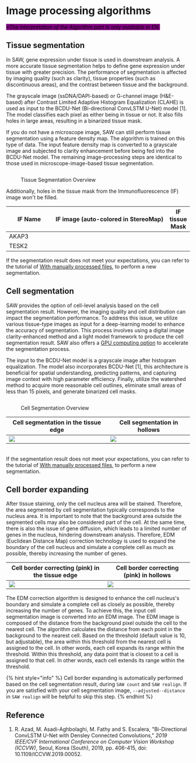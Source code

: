 # Image processing algorithms

_<mark style="background-color:purple;">\*The interpretation of the Algorithm part is only available in EN.</mark>_

## Tissue segmentation

In SAW, gene expression under tissue is used in downstream analysis. A more accurate tissue segmentation helps to define gene expression under tissue with greater precision. The performance of segmentation is affected by imaging quality (such as clarity), tissue properties (such as discontinuous areas), and the contrast between tissue and the background.

The grayscale image (ssDNA/DAPI-based) or G-channel image (H\&E-based) after Contrast Limited Adaptive Histogram Equalization (CLAHE) is used as input to the BCDU-Net (Bi-directional ConvLSTM U-Net) model \[1]. The model classifies each pixel as either being in tissue or not. It also fills holes in large areas, resulting in a binarized tissue mask.&#x20;

If you do not have a microscope image, SAW can still perform tissue segmentation using a feature density map. The algorithm is trained on this type of data. The input feature density map is converted to a grayscale image and subjected to clarity enhancement before being fed into the BCDU-Net model. The remaining image-processing steps are identical to those used in microscope-image-based tissue segmentation.

<figure><img src="../img/assets/tissueSeg_algorithm.png" alt=""><figcaption><p>Tissue Segmentation Overview</p></figcaption></figure>



Additionally, holes in the tissue mask from the Immunofluorescence (IF) image won't be filled.

<table><thead><tr><th width="115">IF Name</th><th width="314">IF image (auto-colored in StereoMap)</th><th>IF tissue Mask</th></tr></thead><tbody><tr><td>AKAP3</td><td><img src="../img/assets/A_IF_image.png" alt=""></td><td><img src="../img/assets/AKAP3_IF_tissueMask.png" alt="" data-size="original"></td></tr><tr><td>TESK2</td><td><img src="../img/assets/T_IF_image.png" alt=""></td><td><img src="../img/assets/TESK2_IF_tissueMask.png" alt="" data-size="original"></td></tr></tbody></table>

If the segmentation result does not meet your expectations, you can refer to the tutorial of  [With manually processed files](../shi-yong-jiao-cheng/shou-dong-tu-xiang-chu-li.md), to perform a new segmentation.

## Cell segmentation

SAW provides the option of cell-level analysis based on the cell segmentation result. However, the imaging quality and cell distribution can impact the segmentation performance. To address this issue, we utilize various tissue-type images as input for a deep-learning model to enhance the accuracy of segmentation. This process involves using a digital image clarity-enhanced method and a light model framework to produce the cell segmentation result. SAW also offers a [GPU computing option](../gao-ji-she-zhi/analysis-with-gpu.md) to accelerate the segmentation process.&#x20;

The input to the BCDU-Net model is a grayscale image after histogram equalization. The model also incorporates BCDU-Net \[1], this architecture is beneficial for spatial understanding, predicting patterns, and capturing image context with high parameter efficiency. Finally, utilize the watershed method to acquire more reasonable cell outlines, eliminate small areas of less than 15 pixels, and generate binarized cell masks.

<figure><img src="../img/assets/cellSeg.png" alt=""><figcaption><p>Cell Segmentation Overview</p></figcaption></figure>

| Cell segmentation in the tissue edge      | Cell segmentation in hollows                |
| ----------------------------------------- | ------------------------------------------- |
| ![](../img/assets/cellbin\_edge.png) | ![](../img/assets/cellbin\_middle.png) |

\
If the segmentation result does not meet your expectations, you can refer to the tutorial of  [With manually processed files](../shi-yong-jiao-cheng/shou-dong-tu-xiang-chu-li.md), to perform a new segmentation.

## Cell border expanding

After tissue staining, only the cell nucleus area will be stained. Therefore, the area segmented by cell segmentation typically corresponds to the nucleus area. It is important to note that the background area outside the segmented cells may also be considered part of the cell. At the same time, there is also the issue of gene diffusion, which leads to a limited number of genes in the nucleus, hindering downstream analysis. Therefore, EDM (Euclidean Distance Map) correction technology is used to expand the boundary of the cell nucleus and simulate a complete cell as much as possible, thereby increasing the number of genes.

| Cell border correcting (pink) in the tissue edge       | Cell border correcting (pink) in hollows                 |
| ------------------------------------------------------ | -------------------------------------------------------- |
| ![](../img/assets/cellbin\_cellCorrect\_edge.png) | ![](../img/assets/cellbin\_cellCorrect\_middle.png) |

The EDM correction algorithm is designed to enhance the cell nucleus's boundary and simulate a complete cell as closely as possible, thereby increasing the number of genes. To achieve this, the input cell segmentation image is converted into an EDM image. The EDM image is composed of the distance from the background pixel outside the cell to the nearest cell. The algorithm calculates the distance from each point in the background to the nearest cell. Based on the threshold (default value is 10, but adjustable), the area within this threshold from the nearest cell is assigned to the cell. In other words, each cell expands its range within the threshold. Within this threshold, any data point that is closest to a cell is assigned to that cell. In other words, each cell extends its range within the threshold.

{% hint style="info" %}
Cell border expanding is automatically performed based on the cell segmentation result, during `SAW count` and `SAW realign`. If you are satisfied with your cell segmentation image, `--adjusted--distance` in `SAW realign` will be helpful to skip this step.
{% endhint %}

## Reference

1. R. Azad, M. Asadi-Aghbolaghi, M. Fathy and S. Escalera, "Bi-Directional ConvLSTM U-Net with Densley Connected Convolutions," _2019 IEEE/CVF International Conference on Computer Vision Workshop (ICCVW)_, Seoul, Korea (South), 2019, pp. 406-415, doi: 10.1109/ICCVW.2019.00052.
